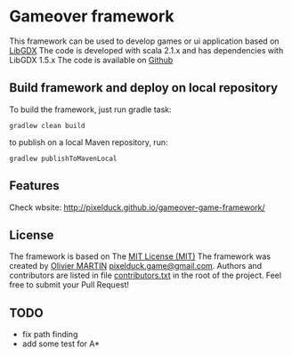 # Gameover framework #
This framework can be used to develop games or ui application based on [LibGDX](https://libgdx.badlogicgames.com)
The code is developed with scala 2.1.x and has dependencies with LibGDX 1.5.x
The code is available on [Github](https://github.com/PixelDuck/gameover-game-framework)

## Build framework and deploy on local repository ##
To build the framework, just run gradle task:
```
gradlew clean build
```

to publish on a local Maven repository, run:
```
gradlew publishToMavenLocal
```

## Features
Check wbsite: http://pixelduck.github.io/gameover-game-framework/

## License ##
The framework is based on The [MIT License (MIT)](https://en.wikipedia.org/wiki/MIT_License)
The framework was created by [Olivier MARTIN](http://gameover.co.in) <pixelduck.game@gmail.com>.
Authors and contributors are listed in file [contributors.txt](contributors.txt) in the root of the project.
Feel free to submit your Pull Request!

## TODO ##
* fix path finding
* add some test for A*
